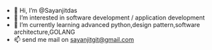 - 👋 Hi, I’m @Sayanjitdas
- 👀 I’m interested in software development / application development
- 🌱 I’m currently learning advanced python,design pattern,software architecture,GOLANG
- 📫 send me mail on sayanjitgit@gmail.com

<!---
Sayanjitdas/Sayanjitdas is a ✨ special ✨ repository because its `README.md` (this file) appears on your GitHub profile.
You can click the Preview link to take a look at your changes.
--->
